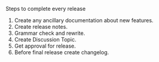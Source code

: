 Steps to complete every release

1. Create any ancillary documentation about new features.
2. Create release notes.
3. Grammar check and rewrite.
4. Create Discussion Topic.
5. Get approval for release.
6. Before final release create changelog.
